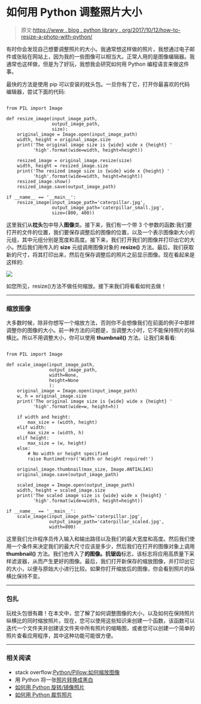 # 如何用 Python 调整照片大小

> 原文:[https://www . blog . python library . org/2017/10/12/how-to-resize-a-photo-with-python/](https://www.blog.pythonlibrary.org/2017/10/12/how-to-resize-a-photo-with-python/)

有时你会发现自己想要调整照片的大小。我通常想这样做的照片，我想通过电子邮件或张贴在网站上，因为我的一些图像可以相当大。正常人用的是图像编辑器。我通常也这样做，但是为了好玩，我想我会研究如何用 Python 编程语言来做这件事。

最快的方法是使用 pip 可以安装的枕头包。一旦你有了它，打开你最喜欢的代码编辑器，尝试下面的代码:

```

from PIL import Image

def resize_image(input_image_path,
                 output_image_path,
                 size):
    original_image = Image.open(input_image_path)
    width, height = original_image.size
    print('The original image size is {wide} wide x {height} '
          'high'.format(wide=width, height=height))

    resized_image = original_image.resize(size)
    width, height = resized_image.size
    print('The resized image size is {wide} wide x {height} '
          'high'.format(wide=width, height=height))
    resized_image.show()
    resized_image.save(output_image_path)

if __name__ == '__main__':
    resize_image(input_image_path='caterpillar.jpg',
                 output_image_path='caterpillar_small.jpg',
                 size=(800, 400))

```

这里我们从**枕头**包中导入**图像**类。接下来，我们有一个带 3 个参数的函数:我们要打开的文件的位置，我们要保存调整后的图像的位置，以及一个表示图像新大小的元组，其中元组分别是宽度和高度。接下来，我们打开我们的图像并打印出它的大小。然后我们用传入的 **size** 元组调用图像对象的 **resize()** 方法。最后，我们获取新的尺寸，将其打印出来，然后在保存调整后的照片之前显示图像。现在看起来是这样的:

![](../Images/ff2c15f5f63b0cfc78f72e8a3ee2f09b.png)

如您所见，resize()方法不做任何缩放。接下来我们将看看如何去做！

* * *

### 缩放图像

大多数时候，除非你想写一个缩放方法，否则你不会想像我们在前面的例子中那样调整你的图像的大小。前一种方法的问题是，当调整大小时，它不能保持照片的纵横比。所以不用调整大小，你可以使用 **thumbnail()** 方法。让我们来看看:

```

from PIL import Image

def scale_image(input_image_path,
                output_image_path,
                width=None,
                height=None
                ):
    original_image = Image.open(input_image_path)
    w, h = original_image.size
    print('The original image size is {wide} wide x {height} '
          'high'.format(wide=w, height=h))

    if width and height:
        max_size = (width, height)
    elif width:
        max_size = (width, h)
    elif height:
        max_size = (w, height)
    else:
        # No width or height specified
        raise RuntimeError('Width or height required!')

    original_image.thumbnail(max_size, Image.ANTIALIAS)
    original_image.save(output_image_path)

    scaled_image = Image.open(output_image_path)
    width, height = scaled_image.size
    print('The scaled image size is {wide} wide x {height} '
          'high'.format(wide=width, height=height))

if __name__ == '__main__':
    scale_image(input_image_path='caterpillar.jpg',
                output_image_path='caterpillar_scaled.jpg',
                width=800)

```

这里我们允许程序员传入输入和输出路径以及我们的最大宽度和高度。然后我们使用一个条件来决定我们的最大尺寸应该是多少，然后我们在打开的图像对象上调用 **thumbnail()** 方法。我们也传入了**的图像。抗锯齿**标志，该标志将应用高质量下采样滤波器，从而产生更好的图像。最后，我们打开新保存的缩放图像，并打印出它的大小，以便与原始大小进行比较。如果你打开缩放后的图像，你会看到照片的纵横比保持不变。

* * *

### 包扎

玩枕头包很有趣！在本文中，您了解了如何调整图像的大小，以及如何在保持照片纵横比的同时缩放照片。现在，您可以使用这些知识来创建一个函数，该函数可以迭代一个文件夹并创建该文件夹中所有照片的缩略图，或者您可以创建一个简单的照片查看应用程序，其中这种功能可能很方便。

* * *

### 相关阅读

*   stack overflow:[Python/Pillow:如何缩放图像](https://stackoverflow.com/questions/24745857/python-pillow-how-to-scale-an-image)
*   用 Python 将一张[照片转换成黑白](https://www.blog.pythonlibrary.org/2017/10/11/convert-a-photo-to-black-and-white-in-python/)
*   [如何用 Python 旋转/镜像照片](https://www.blog.pythonlibrary.org/2017/10/05/how-to-rotate-mirror-photos-with-python/)
*   [如何用 Python 裁剪照片](https://www.blog.pythonlibrary.org/2017/10/03/how-to-crop-a-photo-with-python/)